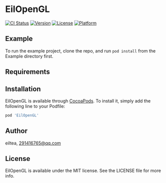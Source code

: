 # EilOpenGL

[![CI Status](https://img.shields.io/travis/eiltea/EilOpenGL.svg?style=flat)](https://travis-ci.org/eiltea/EilOpenGL)
[![Version](https://img.shields.io/cocoapods/v/EilOpenGL.svg?style=flat)](https://cocoapods.org/pods/EilOpenGL)
[![License](https://img.shields.io/cocoapods/l/EilOpenGL.svg?style=flat)](https://cocoapods.org/pods/EilOpenGL)
[![Platform](https://img.shields.io/cocoapods/p/EilOpenGL.svg?style=flat)](https://cocoapods.org/pods/EilOpenGL)

## Example

To run the example project, clone the repo, and run `pod install` from the Example directory first.

## Requirements

## Installation

EilOpenGL is available through [CocoaPods](https://cocoapods.org). To install
it, simply add the following line to your Podfile:

```ruby
pod 'EilOpenGL'
```

## Author

eiltea, 291416765@qq.com

## License

EilOpenGL is available under the MIT license. See the LICENSE file for more info.

